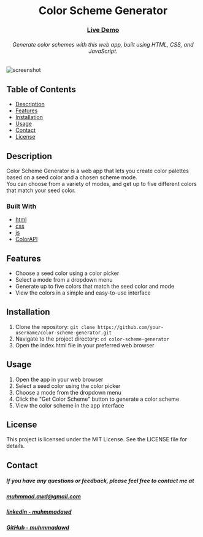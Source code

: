 <div align="center">
<h1 align="center">Color Scheme Generator</h1>
  <h3>
    <a href="https://muhmmadawd.github.io/color-Scheme/">
      Live Demo
    </a>
  </h3>
  <h6>
  Generate color schemes with this web app, built using HTML, CSS, and JavaScript.
  </h6>
</div>

![screenshot](https://raw.githubusercontent.com/MuhmmadAwd/upload-gif/main/colorPiker.gif)

## Table of Contents

- [Description](#description)
- [Features](#features)
- [Installation](#installation)
- [Usage](#usage)
- [Contact](#contact)
- [License](#license)

## Description

Color Scheme Generator is a web app that lets you create color palettes based on
a seed color and a chosen scheme mode.<br> You can choose from a variety of
modes, and get up to five different colors that match your seed color.

### Built With

- [html]()
- [css]()
- [js]()
- [ColorAPI]()

## Features

- Choose a seed color using a color picker
- Select a mode from a dropdown menu
- Generate up to five colors that match the seed color and mode
- View the colors in a simple and easy-to-use interface

## Installation

1. Clone the repository:
   `git clone https://github.com/your-username/color-scheme-generator.git`
2. Navigate to the project directory: `cd color-scheme-generator`
3. Open the index.html file in your preferred web browser

## Usage

1. Open the app in your web browser
2. Select a seed color using the color picker
3. Choose a mode from the dropdown menu
4. Click the "Get Color Scheme" button to generate a color scheme
5. View the color scheme in the app interface

## License

This project is licensed under the MIT License. See the LICENSE file for
details.

## Contact

<h5> If you have any questions or feedback, please feel free to contact me at <br>
</h5>

  <h5>
<a href="mailto:muhmmad.awd@gmail.com">muhmmad.awd@gmail.com</a>
  </h5>
  <h5>
    <a href="https://www.linkedin.com/in/muhmmadawd/">
      linkedin - muhmmadawd
    </a>
  </h5>
  <h5>
    <a href="https://github.com/MuhmmadAwd/">
      GitHub - muhmmadawd
    </a>
  </h5>
